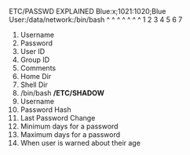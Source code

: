 ETC/PASSWD EXPLAINED
Blue:x;1021:1020;Blue User:/data/network:/bin/bash
^       ^    ^       ^            ^               ^                             ^
1       2     3       4           5               6                             7
1. Username
2. Password
3. User ID
4. Group ID
4. Comments
5. Home Dir
6. Shell Dir
7. /bin/bash
**/ETC/SHADOW**
1. Username
2. Password Hash
3. Last Password Change
4. Minimum days for a password
5. Maximum days for a password 
6. When user is warned about their age

